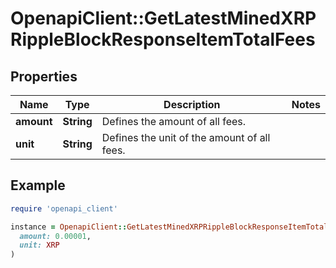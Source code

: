 # OpenapiClient::GetLatestMinedXRPRippleBlockResponseItemTotalFees

## Properties

| Name | Type | Description | Notes |
| ---- | ---- | ----------- | ----- |
| **amount** | **String** | Defines the amount of all fees. |  |
| **unit** | **String** | Defines the unit of the amount of all fees. |  |

## Example

```ruby
require 'openapi_client'

instance = OpenapiClient::GetLatestMinedXRPRippleBlockResponseItemTotalFees.new(
  amount: 0.00001,
  unit: XRP
)
```

